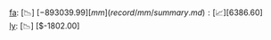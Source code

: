 [fa](record/fa/summary.md): [📉] [$-893039.99]  
[mm](record/mm/summary.md): [📈] [$6386.60]  
[ly](record/ly/summary.md): [📉] [$-1802.00]  

